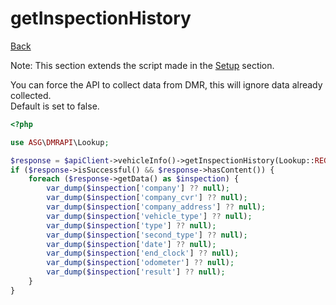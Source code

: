 # getInspectionHistory

[Back](../../ROOT.md)

Note: This section extends the script made in the [Setup](../SETUP.md) section.

You can force the API to collect data from DMR, this will ignore data already collected.<br/>
Default is set to false.

```php
<?php

use ASG\DMRAPI\Lookup;

$response = $apiClient->vehicleInfo()->getInspectionHistory(Lookup::REG, 'AN75573', $forceLiveData = false);
if ($response->isSuccessful() && $response->hasContent()) {
    foreach ($response->getData() as $inspection) {
        var_dump($inspection['company'] ?? null);
        var_dump($inspection['company_cvr'] ?? null);
        var_dump($inspection['company_address'] ?? null);
        var_dump($inspection['vehicle_type'] ?? null);
        var_dump($inspection['type'] ?? null);
        var_dump($inspection['second_type'] ?? null);
        var_dump($inspection['date'] ?? null);
        var_dump($inspection['end_clock'] ?? null);
        var_dump($inspection['odometer'] ?? null);
        var_dump($inspection['result'] ?? null);
    }
}
```